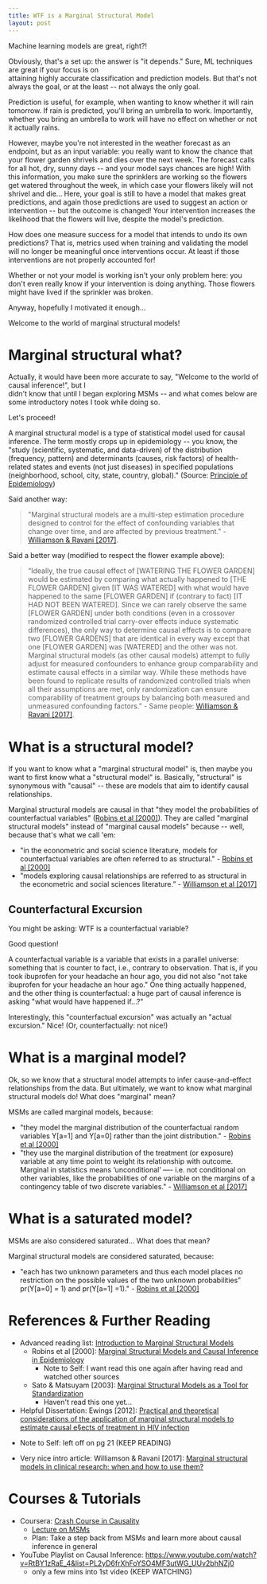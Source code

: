 ```yaml
---
title: WTF is a Marginal Structural Model
layout: post
---
```


Machine learning models are great, right?!   

Obviously, that's a set up: the answer is "it depends."  Sure, ML techniques are great if your focus is on  
attaining highly accurate classification and prediction models.  But that's not always the goal, or at the least -- not
always the only goal.

Prediction is useful, for example, when wanting 
to know whether it will rain tomorrow.  If rain is predicted, you'll bring an umbrella to work.  Importantly, whether you
bring an umbrella to work will have no effect on whether or not it actually rains.  

However, maybe you're not interested
in the weather forecast as an endpoint, but as an input variable: you really want to know the chance that your flower 
garden shrivels and dies over the next week.  The forecast calls for all hot, dry, sunny days -- and your model says chances
are high!  With this information, you make sure the sprinklers are working so the flowers get watered throughout
the week, in which case your flowers likely will not shrivel and die... Here, your goal is still to have a model 
that makes great predictions, and again those predictions are used to suggest an action or intervention -- but the outcome
is changed!  Your intervention increases the likelihood that the flowers will live, despite the model's prediction.

How does one measure success for a model that intends to undo its own predictions?  That is, metrics used 
when training and validating the model will no longer be meaningful once interventions occur.  At least if those 
interventions are not properly accounted for!

Whether or not your model is working isn't your only problem here: you don't even really know if your 
intervention is doing anything.  Those flowers might have lived if the sprinkler was broken.  

Anyway, hopefully I motivated it enough...

Welcome to the world of marginal structural models!

# Marginal structural what?
Actually, it would have been more accurate to say, "Welcome to the world of causal inference!", but I  
didn't know that until I began exploring MSMs -- and what comes below are some introductory notes I took while doing so.

Let's proceed!

A marginal structural model is a type of statistical model used for causal inference.  The term mostly crops
up in epidemiology -- you know, the "study (scientific, systematic, and data-driven) of the distribution (frequency, pattern) and determinants (causes, risk factors) of health-related states and events (not just diseases) in specified populations (neighborhood, school, city, state, country, global)." (Source: [Principle of Epidemiology](https://www.cdc.gov/ophss/csels/dsepd/ss1978/index.html))

Said another way:
> "Marginal structural models are a multi-step estimation procedure designed to control for the effect of 
> confounding variables that change over time, and are affected by previous treatment." - [Williamson & Ravani [2017]](https://academic.oup.com/ndt/article/32/suppl_2/ii84/2989980).

Said a better way (modified to respect the flower example above):
> “Ideally, the true causal effect of [WATERING THE FLOWER GARDEN] would be estimated by comparing what actually happened to  [THE FLOWER GARDEN] given [IT WAS WATERED] with what would have happened to the same [FLOWER GARDEN] if (contrary to fact) [IT HAD NOT BEEN WATERED]. Since we can rarely observe the same [FLOWER GARDEN] under both conditions (even in a crossover randomized controlled trial carry-over effects induce systematic differences), the only way to determine causal effects is to compare two [FLOWER GARDENS] that are identical in every way except that one [FLOWER GARDEN] was [WATERED] and the other was not. Marginal structural models (as other causal models) attempt to fully adjust for measured confounders to enhance group comparability and estimate causal effects in a similar way. While these methods have been found to replicate results of randomized controlled trials when all their assumptions are met, only randomization can ensure comparability of treatment groups by balancing both measured and unmeasured confounding factors.” - Same people: [Williamson & Ravani [2017]](https://academic.oup.com/ndt/article/32/suppl_2/ii84/2989980).



# What is a structural model?   
If you want to know what a "marginal structural model" is, then maybe you want to first know
what a "structural model" is.  Basically, "structural" is synonymous with "causal" -- these are models that
aim to identify causal relationships.

Marginal structural models are causal in that "they model the probabilities of counterfactual variables" ([Robins et al [2000]](https://epiresearch.org/wp-content/uploads/2014/07/Robins_EPI_2000_11_550.pdf)). They are called "marginal
structural models" instead of "marginal causal models" because -- well, because that's what we call 'em:
* "in the econometric and social science literature, 
models for counterfactual variables are often referred to as structural." - [Robins et al [2000]](https://epiresearch.org/wp-content/uploads/2014/07/Robins_EPI_2000_11_550.pdf)
* "models exploring causal relationships are referred to as structural in the econometric and social sciences 
literature.” - [Williamson et al [2017]](https://academic.oup.com/ndt/article/32/suppl_2/ii84/2989980)


## Counterfactural Excursion 
You might be asking: WTF is a counterfactual variable?  

Good question!

A counterfactual variable is a variable that exists in a parallel universe: something that is counter to fact, i.e.,
contrary to observation.  That is, if you took ibuprofen for your headache an hour ago, you did not also "not take
ibuprofen for your headache an hour ago."  One thing actually happened, and the other thing is counterfactual: a huge
part of causal inference is asking "what would have happened if...?"

Interestingly, this "counterfactual excursion" was actually an "actual excursion."  Nice!  (Or, counterfactually: not nice!)


# What is a marginal model?  
Ok, so we know that a structural model attempts to infer cause-and-effect relationships from the data.  But ultimately,
we want to know what marginal structural models do!  What does "marginal" mean? 

MSMs are called marginal models, because: 
* "they model the marginal distribution of the counterfactual random variables Y[a=1] and Y[a=0] rather than the joint distribution." - [Robins et al [2000]](https://epiresearch.org/wp-content/uploads/2014/07/Robins_EPI_2000_11_550.pdf)
* "they use the marginal distribution of the treatment (or exposure) variable at any time point to weight its relationship with outcome. Marginal in statistics means ‘unconditional’ —- i.e. not conditional on other variables, like the probabilities of one variable on the margins of a contingency table of two discrete variables." - [Williamson et al [2017]](https://academic.oup.com/ndt/article/32/suppl_2/ii84/2989980)



# What is a saturated model?
MSMs are also considered saturated... What does that mean?

Marginal structural models are considered saturated, because: 
* "each has two unknown parameters and thus each model places no restriction on the possible values of the two unknown probabilities” pr(Y[a=0] = 1) and pr(Y[a=1] =1)." - [Robins et al [2000]](https://epiresearch.org/wp-content/uploads/2014/07/Robins_EPI_2000_11_550.pdf)



# References & Further Reading
* Advanced reading list: [Introduction to Marginal Structural Models](https://epiresearch.org/serlibrary/serplaylists/introduction-to-marginal-structural-models/)
  - Robins et al [2000]: [Marginal Structural Models and Causal Inference in
Epidemiology](https://epiresearch.org/wp-content/uploads/2014/07/Robins_EPI_2000_11_550.pdf)
    * Note to Self: I want read this one again after having read and watched other sources
  - Sato & Matsuyam [2003]: [Marginal Structural Models as a Tool for Standardization](https://epiresearch.org/wp-content/uploads/2014/07/Sato_EPI_2003_14_680.pdf)
    * Haven't read this one yet...
*	Helpful Dissertation:  Ewings [2012]: [Practical and theoretical considerations of the
application of marginal structural models to
estimate causal e§ects of treatment in HIV
infection](http://discovery.ucl.ac.uk/1346448/1/1346448.pdf)
  - Note to Self: left off on pg 21 (KEEP READING)
*	Very nice intro article:  Williamson & Ravani [2017]: [Marginal structural models in clinical research: when and how to use them?](https://academic.oup.com/ndt/article/32/suppl_2/ii84/2989980)

# Courses & Tutorials
* Coursera: [Crash Course in Causality](https://www.coursera.org/learn/crash-course-in-causality)
  - [Lecture on MSMs](https://www.coursera.org/lecture/crash-course-in-causality/marginal-structural-models-EUpei)
  - Plan: Take a step back from MSMs and learn more about causal inference in general
* YouTube Playlist on Causal Inference:  https://www.youtube.com/watch?v=RtBY1zRaE_4&list=PL2yD6frXhFoYSO4MF3utWG_UUv2bhNZj0
  - only a few mins into 1st video (KEEP WATCHING)
